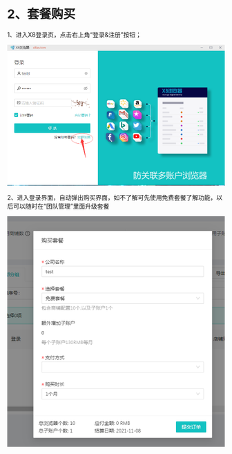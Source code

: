 # 2、套餐购买

1、进入X8登录页，点击右上角“登录&注册”按钮；

![](../.gitbook/assets/p1.png)

2、进入登录界面，自动弹出购买界面，如不了解可先使用免费套餐了解功能，以后可以随时在“团队管理”里面升级套餐

![](../.gitbook/assets/p2.png)

